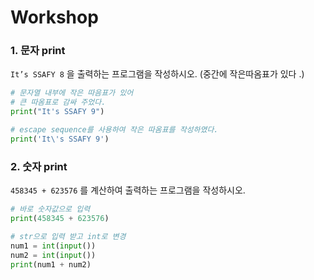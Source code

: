 # Workshop

### 1. 문자 print
`It’s SSAFY 8` 을 출력하는 프로그램을 작성하시오. (중간에 작은따옴표가 있다 .)
```python
# 문자열 내부에 작은 따음표가 있어
# 큰 따옴표로 감싸 주었다.
print("It's SSAFY 9")

# escape sequence를 사용하여 작은 따옴표를 작성하였다.
print('It\'s SSAFY 9')
```


### 2. 숫자 print
`458345 + 623576` 를 계산하여 출력하는 프로그램을 작성하시오.
```python
# 바로 숫자값으로 입력
print(458345 + 623576)

# str으로 입력 받고 int로 변경
num1 = int(input())
num2 = int(input())
print(num1 + num2)
```

